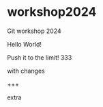 # workshop2024
Git workshop 2024

Hello World!

Push it to the limit!  333

with changes

+++

extra
